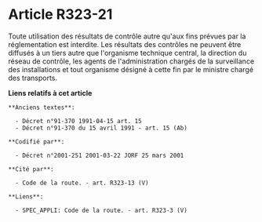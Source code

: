 # Article R323-21

Toute utilisation des résultats de contrôle autre qu'aux fins prévues par la réglementation est interdite. Les résultats des
contrôles ne peuvent être diffusés à un tiers autre que l'organisme technique central, la direction du réseau de contrôle,
les agents de l'administration chargés de la surveillance des installations et tout organisme désigné à cette fin par le
ministre chargé des transports.

**Liens relatifs à cet article**

	**Anciens textes**:

	  - Décret n°91-370 1991-04-15 art. 15
	  - Décret n°91-370 du 15 avril 1991 - art. 15 (Ab)

	**Codifié par**:

	  - Décret n°2001-251 2001-03-22 JORF 25 mars 2001

	**Cité par**:

	  - Code de la route. - art. R323-13 (V)

	**Liens**:

	  - SPEC_APPLI: Code de la route. - art. R323-3 (V)
